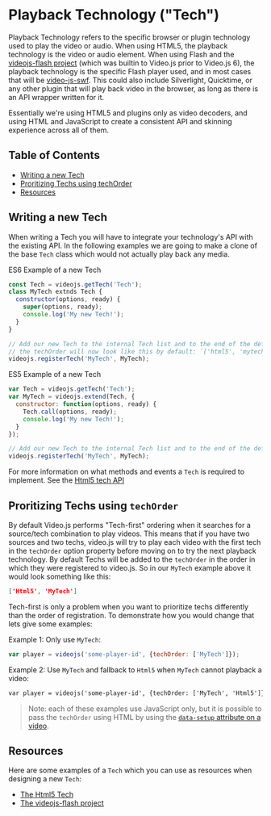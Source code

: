 # Playback Technology ("Tech")

Playback Technology refers to the specific browser or plugin technology used to play the video or audio.
When using HTML5, the playback technology is the video or audio element. When using Flash and the
[videojs-flash project](http://github.com/videojs/videojs-flash) (which was builtin to Video.js prior to Video.js 6), the playback technology is the specific Flash player used, and in most cases that will be [video-js-swf](https://github.com/videojs/video-js-swf). This could also include Silverlight,
Quicktime, or any other plugin that will play back video in the browser, as long as there is an API wrapper written for it.

Essentially we're using HTML5 and plugins only as video decoders, and using HTML and JavaScript to create a
consistent API and skinning experience across all of them.

## Table of Contents

* [Writing a new Tech](#writing-a-new-tech)
* [Proritizing Techs using techOrder](#proritizing-techs-using-techorder)
* [Resources](#resources)

## Writing a new Tech

When writing a Tech you will have to integrate your technology's API with the existing API. In the following examples
we are going to make a clone of the base `Tech` class which would not actually play back any media.

ES6 Example of a new Tech

```js
const Tech = videojs.getTech('Tech');
class MyTech extnds Tech {
  constructor(options, ready) {
    super(options, ready);
    console.log('My new Tech!');
  }
}

// Add our new Tech to the internal Tech list and to the end of the default tech order list
// the techOrder will now look like this by default: `['html5', 'mytech']`
videojs.registerTech('MyTech', MyTech);
```

ES5 Example of a new Tech

```js
var Tech = videojs.getTech('Tech');
var MyTech = videojs.extend(Tech, {
  constructor: function(options, ready) {
    Tech.call(options, ready);
    console.log('My new Tech!');
  }
});

// Add our new Tech to the internal Tech list and to the end of the default `techOrder` list
videojs.registerTech('MyTech', MyTech);
```

For more information on what methods and events a `Tech` is required to implement. See the [Html5 tech API](https://github.com/videojs/video.js/blob/master/src/js/tech/html5.js)

## Proritizing Techs using `techOrder`

By default Video.js performs "Tech-first" ordering when it searches for a source/tech combination to play videos.
This means that if you have two sources and two techs, video.js will try to play each video with the first tech in
the `techOrder` option property before moving on to try the next playback technology. By default Techs will be added
to the `techOrder` in the order in which they were registered to video.js. So in our `MyTech` example above it would
look something like this:

```json
['Html5', 'MyTech']
```

Tech-first is only a problem when you want to prioritize techs differently than the order of registration. To demonstrate how you would change that lets give some examples:

Example 1: Only use `MyTech`:

```js
var player = videojs('some-player-id', {techOrder: ['MyTech']});
```

Example 2: Use `MyTech` and fallback to `Html5` when `MyTech` cannot playback a video:

```html
var player = videojs('some-player-id', {techOrder: ['MyTech', 'Html5']});
```

> Note: each of these examples use JavaScript only, but it is possible to pass the `techOrder` using HTML by using the [`data-setup` attribute on a video](./setup.md#automatic-setup).

## Resources

Here are some examples of a `Tech` which you can use as resources when designing a new `Tech`:

* [The Html5 Tech](https://github.com/videojs/video.js/blob/master/src/js/tech/html5.js)
* [The videojs-flash project](http://github.com/videojs/videojs-flash/blob/master/src/index.js)
